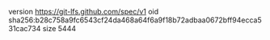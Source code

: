 version https://git-lfs.github.com/spec/v1
oid sha256:b28c758a9fc6543cf24da468a64f6a9f18b72adbaa0672bff94ecca531cac734
size 5444
